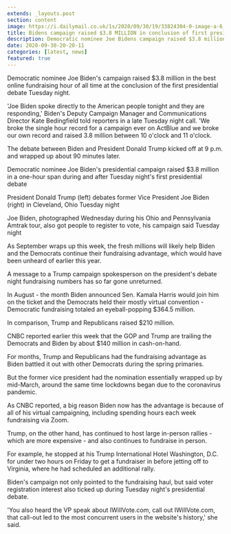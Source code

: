 ```yaml
---
extends: _layouts.post
section: content
image: https://i.dailymail.co.uk/1s/2020/09/30/19/33824304-0-image-a-6_1601491532859.jpg 
title: Bidens campaign raised $3.8 MILLION in conclusion of first presidential debate 
description: Democratic nominee Joe Bidens campaign raised $3.8 million in the best online fundraising hour of all time at the conclusion of the first presidential debate Tuesday night. 
date: 2020-09-30-20-20-11 
categories: [latest, news] 
featured: true 
--- 
```

Democratic nominee Joe Biden's campaign raised $3.8 million in the best online fundraising hour of all time at the conclusion of the first presidential debate Tuesday night. 

'Joe Biden spoke directly to the American people tonight and they are responding,' Biden's Deputy Campaign Manager and Communications Director Kate Bedingfield told reporters in a late Tuesday night call. 'We broke the single hour record for a campaign ever on ActBlue and we broke our own record and raised 3.8 million between 10 o'clock and 11 o'clock. 

The debate between Biden and President Donald Trump kicked off at 9 p.m. and wrapped up about 90 minutes later.   

Democratic nominee Joe Biden's presidential campaign raised $3.8 million in a one-hour span during and after Tuesday night's first presidential debate 

President Donald Trump (left) debates former Vice President Joe Biden (right) in Cleveland, Ohio Tuesday night 

Joe Biden, photographed Wednesday during his Ohio and Pennsylvania Amtrak tour, also got people to register to vote, his campaign said Tuesday night 

As September wraps up this week, the fresh millions will likely help Biden and the Democrats continue their fundraising advantage, which would have been unheard of earlier this year. 

A message to a Trump campaign spokesperson on the president's debate night fundraising numbers has so far gone unreturned. 

In August - the month Biden announced Sen. Kamala Harris would join him on the ticket and the Democrats held their mostly virtual convention - Democratic fundraising totaled an eyeball-popping $364.5 million. 

In comparison, Trump and Republicans raised $210 million. 

CNBC reported earlier this week that the GOP and Trump are trailing the Democrats and Biden by about $140 million in cash-on-hand. 

For months, Trump and Republicans had the fundraising advantage as Biden battled it out with other Democrats during the spring primaries. 

But the former vice president had the nomination essentially wrapped up by mid-March, around the same time lockdowns began due to the coronavirus pandemic.   

As CNBC reported, a big reason Biden now has the advantage is because of all of his virtual campaigning, including spending hours each week fundraising via Zoom.   

Trump, on the other hand, has continued to host large in-person rallies - which are more expensive - and also continues to fundraise in person. 

For example, he stopped at his Trump International Hotel Washington, D.C. for under two hours on Friday to get a fundraiser in before jetting off to Virginia, where he had scheduled an additional rally.

Biden's campaign not only pointed to the fundraising haul, but said voter registration interest also ticked up during Tuesday night's presidential debate.   

'You also heard the VP speak about IWillVote.com, call out IWillVote.com, that call-out led to the most concurrent users in the website's history,' she said.  


